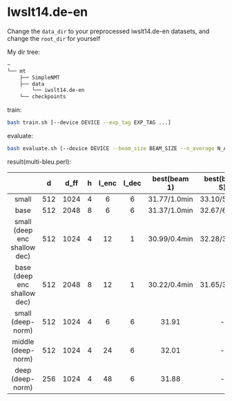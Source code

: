 # Iwslt14.de-en

Change the ```data_dir``` to your preprocessed iwslt14.de-en datasets, and change the ```root_dir``` for yourself

My dir tree:
```bash
~
└── mt
    ├── SimpleNMT
    ├── data
        └── iwslt14.de-en
    └── checkpoints
```

train:
```bash
bash train.sh [--device DEVICE --exp_tag EXP_TAG ...]
```

evaluate:
```bash
bash evaluate.sh [--device DEVICE --beam_size BEAM_SIZE --n_average N_AVERAGE ...]
```

result(multi-bleu.perl):

| | d | d_ff | h |l_enc|l_dec| best(beam 1) | best(beam 5)| average last 5(beam 5)
|:----:| :-----:|:----: | :----: | :----: |:----: |:----: | :----: | :----:|
|small| 512 | 1024 | 4 |  6 | 6 | 31.77/1.0min|33.10/5.9min|34.16/5.3min
|base| 512|2048| 8| 6 | 6 |31.37/1.0min|32.67/6.0min|33.97/5.9min
|small (deep enc shallow dec)|512|1024|4|12|1|30.99/0.4min|32.28/3.7min|33.16/3.1min|
|base (deep enc shallow dec)|512|2048|8|12|1|30.22/0.4min|31.65/3.5min|32.88/2.8min|
|small (deep-norm)|512|1024|4|6|6|31.91|-|33.92|
|middle (deep-norm)|512|1024|4|24|6|32.01|-|34.07|
|deep (deep-norm)|256|1024|4|48|6|31.88|-|33.69|


